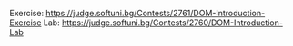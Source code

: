Exercise: https://judge.softuni.bg/Contests/2761/DOM-Introduction-Exercise
Lab: https://judge.softuni.bg/Contests/2760/DOM-Introduction-Lab